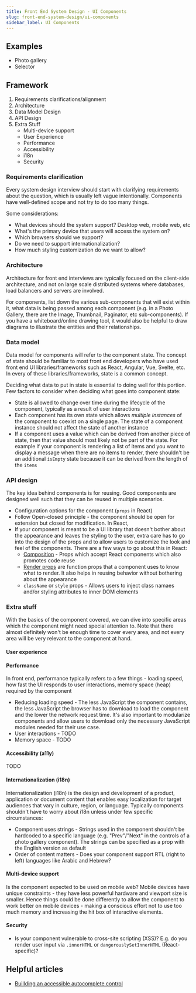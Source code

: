 ```yaml
---
title: Front End System Design - UI Components
slug: front-end-system-design/ui-components
sidebar_label: UI Components
---
```


## Examples

- Photo gallery
- Selector

## Framework

1. Requirements clarifications/alignment
1. Architecture
1. Data Model Design
1. API Design
1. Extra Stuff
   - Multi-device support
   - User Experience
   - Performance
   - Accessibility
   - i18n
   - Security

### Requirements clarification

Every system design interview should start with clarifying requirements about the question, which is usually left vague intentionally. Components have well-defined scope and not try to do too many things.

Some considerations:

- What devices should the system support? Desktop web, mobile web, etc
- What's the primary device that users will access the system on?
- Which browsers should we support?
- Do we need to support internationalization?
- How much styling customization do we want to allow?

### Architecture

Architecture for front end interviews are typically focused on the client-side architecture, and not on large scale distributed systems where databases, load balancers and servers are involved.

For components, list down the various sub-components that will exist within it, what data is being passed among each component (e.g. in a Photo Gallery, there are the Image, Thumbnail, Paginator, etc sub-components). If you have a whiteboard/online drawing tool, it would also be helpful to draw diagrams to illustrate the entities and their relationships.

### Data model

Data model for components will refer to the component state. The concept of state should be familiar to most front end developers who have used front end UI libraries/frameworks such as React, Angular, Vue, Svelte, etc. In every of these libraries/frameworks, state is a common concept.

Deciding what data to put in state is essential to doing well for this portion. Few factors to consider when deciding what goes into component state:

- State is allowed to change over time during the lifecycle of the component, typically as a result of user interactions
- Each component has its own state which allows _multiple instances_ of the component to coexist on a single page. The state of a component instance should not affect the state of another instance
- If a component uses a value which can be derived from another piece of state, then that value should most likely not be part of the state. For example if your component is rendering a list of items and you want to display a message when there are no items to render, there shouldn't be an additional `isEmpty` state because it can be derived from the length of the `items`

### API design

The key idea behind components is for reusing. Good components are designed well such that they can be reused in multiple scenarios.

- Configuration options for the component (`props` in React)
- Follow Open-closed principle - the component should be open for extension but closed for modification. In React,
- If your component is meant to be a UI library that doesn't bother about the appearance and leaves the styling to the user, extra care has to go into the design of the props and to allow users to customize the look and feel of the components. There are a few ways to go about this in React:
  - [Composition](https://reactjs.org/docs/composition-vs-inheritance.html) - Props which accept React components which also promotes code reuse
  - [Render props](https://reactjs.org/docs/render-props.html) are function props that a component uses to know what to render. It also helps in reusing behavior without bothering about the appearance
  - `className` or `style` props - Allows users to inject class namaes and/or styling attributes to inner DOM elements

### Extra stuff

With the basics of the component covered, we can dive into specific areas which the component might need special attention to. Note that there almost definitely won't be enough time to cover every area, and not every area will be very relevant to the component at hand.

#### User experience

#### Performance

In front end, performance typically refers to a few things - loading speed, how fast the UI responds to user interactions, memory space (heap) required by the component

- Reducing loading speed - The less JavaScript the component contains, the less JavaScript the browser has to download to load the component and the lower the network request time. It's also important to modularize components and allow users to download only the necessary JavaScript modules needed for their use case.
- User interactions - TODO
- Memory space - TODO

#### Accessibility (a11y)

TODO

#### Internationalization (i18n)

Internationalization (i18n) is the design and development of a product, application or document content that enables easy localization for target audiences that vary in culture, region, or language. Typically components shouldn't have to worry about i18n unless under few specific circumstances:

- Component uses strings - Strings used in the component shouldn't be hardcoded to a specific language (e.g. "Prev"/"Next" in the controls of a photo gallery component). The strings can be specified as a prop with the English version as default
- Order of content matters - Does your component support RTL (right to left) languages like Arabic and Hebrew?

#### Multi-device support

Is the component expected to be used on mobile web? Mobile devices have unique constraints - they have less powerful hardware and viewport size is smaller. Hence things could be done differently to allow the component to work better on mobile devices - making a conscious effort not to use too much memory and increasing the hit box of interactive elements.

#### Security

- Is your component vulnerable to cross-site scripting (XSS)? E.g. do you render user input via `.innerHTML` or `dangerouslySetInnerHTML` (React-specific)?

## Helpful articles

- [Buillding an accessible autocomplete control](https://adamsilver.io/blog/building-an-accessible-autocomplete-control/)
